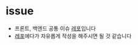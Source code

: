 # issue
- 프론트, 백엔드 공통 이슈 [레포](https://github.com/kanban-project/issue/issues)입니다
- [레포](https://github.com/kanban-project/issue/issues)에다가 자유롭게 작성을 해주시면 될 것 같습니다
